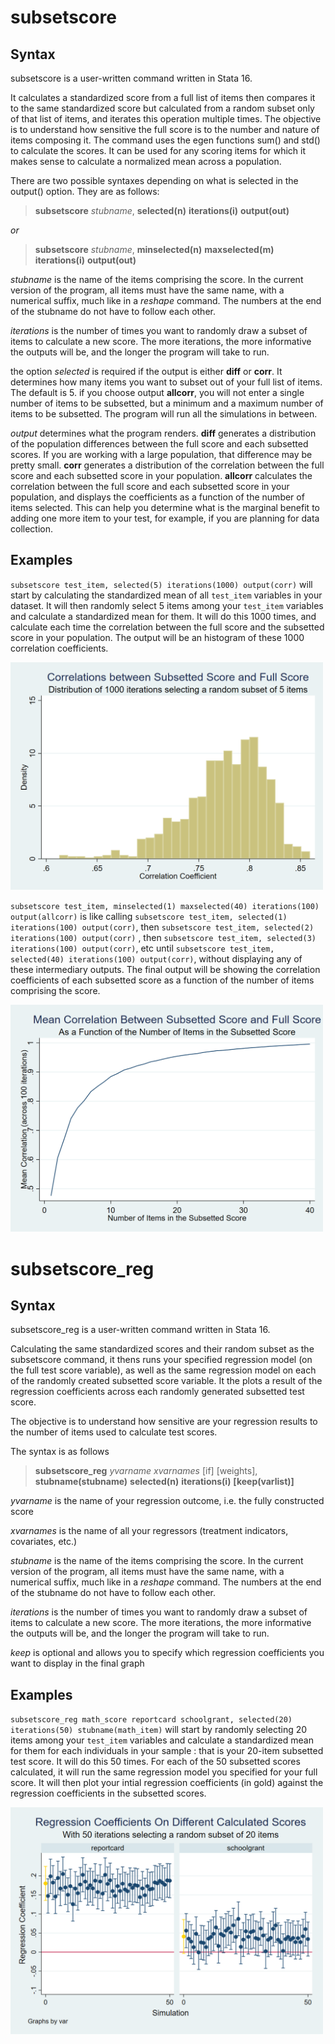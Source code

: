 # subsetscore

## Syntax 

subsetscore is a user-written command written in Stata 16.

It calculates a standardized score from a full list of items then compares it to the same standardized score but calculated from a random subset only of that list of items, and iterates this operation multiple times. The objective is to understand how sensitive the full score is to the number and nature of items composing it. The command uses the egen functions sum() and std() to calculate the scores. It can be used for any scoring items for which it makes sense to calculate a normalized mean across a population.

There are two possible syntaxes depending on what is selected in the output() option. They are as follows:

> **subsetscore** *stubname*, **selected(n)** **iterations(i)** **output(out)**

*or*

> **subsetscore** *stubname*, **minselected(n)** **maxselected(m)** **iterations(i)** **output(out)**

*stubname* is the name of the items comprising the score. In the current version of the program, all items must have the same name, with a numerical suffix, much like in a *reshape* command. The numbers at the end of the stubname do not have to follow each other.

*iterations* is the number of times you want to randomly draw a subset of items to calculate a new score. The more iterations, the more informative the outputs will be, and the longer the program will take to run.

the option *selected* is required if the output is either **diff** or **corr**. It determines how many items you want to subset out of your full list of items. The default is 5. 
if you choose output **allcorr**, you will not enter a single number of items to be subsetted, but a minimum and a maximum number of items to be subsetted. The program will run all the simulations in between. 

*output* determines what the program renders. **diff** generates a distribution of the population differences between the full score and each subsetted scores. If you are working with a large population, that difference may be pretty small. **corr** generates a distribution of the correlation between the full score and each subsetted score in your population. **allcorr** calculates the correlation between the full score and each subsetted score in your population, and displays the coefficients as a function of the number of items selected. This can help you determine what is the marginal benefit to adding one more item to your test, for example, if you are planning for data collection.


## Examples

`subsetscore test_item, selected(5) iterations(1000) output(corr)`  will start by calculating the standardized mean of all `test_item` variables in your dataset. It will then randomly select 5 items among your `test_item` variables and calculate a standardized mean for them. It will do this 1000 times, and calculate each time the correlation between the full score and the subsetted score in your population. The output will be an histogram of these 1000 correlation coefficients.

<img src="img/corr.png" width="500">

`subsetscore test_item, minselected(1) maxselected(40) iterations(100) output(allcorr)`  is like calling `subsetscore test_item, selected(1) iterations(100) output(corr)`, then `subsetscore test_item, selected(2) iterations(100) output(corr)` , then `subsetscore test_item, selected(3) iterations(100) output(corr)`, etc until `subsetscore test_item, selected(40) iterations(100) output(corr)`, without displaying any of these intermediary outputs. The final output will be showing the correlation coefficients of each subsetted score as a function of the number of items comprising the score.

<img src="img/allcorr.png" width="500">


# subsetscore_reg

## Syntax 

subsetscore_reg is a user-written command written in Stata 16.

Calculating the same standardized scores and their random subset as the subsetscore command, it thens runs your specified regression model (on the full test score variable), as well as the same regression model on each of the randomly created subsetted score variable. It the plots a result of the regression coefficients across each randomly generated subsetted test score.

The objective is to understand how sensitive are your regression results to the number of items used to calculate test scores.

The syntax is as follows

> **subsetscore_reg** *yvarname* *xvarnames* [if] [weights], **stubname(stubname)** **selected(n)** **iterations(i)** **[keep(varlist)]**

*yvarname* is the name of your regression outcome, i.e. the fully constructed score

*xvarnames* is the name of all your regressors (treatment indicators, covariates, etc.)

*stubname* is the name of the items comprising the score. In the current version of the program, all items must have the same name, with a numerical suffix, much like in a *reshape* command. The numbers at the end of the stubname do not have to follow each other.

*iterations* is the number of times you want to randomly draw a subset of items to calculate a new score. The more iterations, the more informative the outputs will be, and the longer the program will take to run.

*keep* is optional and allows you to specify which regression coefficients you want to display in the final graph

## Examples

`subsetscore_reg math_score reportcard schoolgrant, selected(20) iterations(50) stubname(math_item)`  will start by randomly selecting 20 items among your `test_item` variables and calculate a standardized mean for them for each individuals in your sample : that is your 20-item subsetted test score. It will do this 50 times. For each of the 50 subsetted scores calculated, it will run the same regression model you specified for your full score. It will then plot your intial regression coefficients (in gold) against the regression coefficients in the subsetted scores.

<img src="img/reg.png" width="500">

